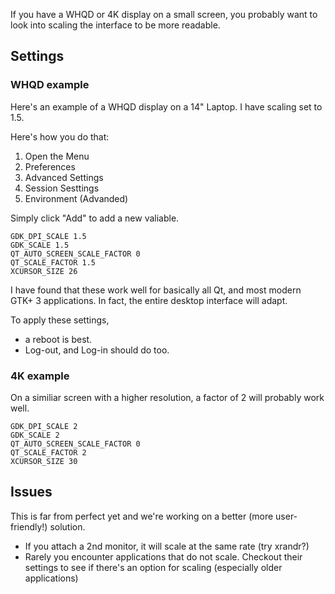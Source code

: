 If you have a WHQD or 4K display on a small screen, you probably want to look into scaling the interface to be more readable.

## Settings

### WHQD example

Here's an example of a WHQD display on a 14" Laptop. I have scaling set to 1.5.

Here's how you do that:

1. Open the Menu
2. Preferences
3. Advanced Settings
4. Session Sesttings
5. Environment (Advanded)

Simply click "Add" to add a new valiable.

```
GDK_DPI_SCALE 1.5
GDK_SCALE 1.5
QT_AUTO_SCREEN_SCALE_FACTOR 0
QT_SCALE_FACTOR 1.5
XCURSOR_SIZE 26
```

I have found that these work well for basically all Qt, and most modern GTK+ 3 applications. In fact, the entire desktop interface will adapt.

To apply these settings, 

- a reboot is best.
- Log-out, and Log-in should do too.

### 4K example

On a similiar screen with a higher resolution, a factor of 2 will probably work well.

```
GDK_DPI_SCALE 2
GDK_SCALE 2
QT_AUTO_SCREEN_SCALE_FACTOR 0
QT_SCALE_FACTOR 2
XCURSOR_SIZE 30
```

## Issues

This is far from perfect yet and we're working on a better (more user-friendly!) solution.

- If you attach a 2nd monitor, it will scale at the same rate (try xrandr?)
- Rarely you encounter applications that do not scale. Checkout their settings to see if there's an option for scaling (especially older applications)
